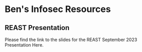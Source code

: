 # Ben's Infosec Resources
## REAST Presentation
Please find the link to the slides for the REAST September 2023 Presentation Here.
